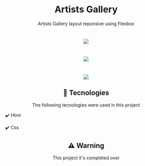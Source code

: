 <h1 align="center"> Artists Gallery </h1>
<p align="center"> Artists Gallery layout reponsive using Flexbox </p>

<h1 align="center"><img src="https://user-images.githubusercontent.com/82244432/135847532-6128008e-1dbf-4811-88b5-dba8f2a6b7ae.gif"/></h1>
<h1 align="center"><img src="https://user-images.githubusercontent.com/82244432/135847784-84e55d7a-3419-4a65-8b82-ecb3b723e132.gif"/></h>
<h1 align="center"><img src="https://user-images.githubusercontent.com/82244432/135847941-892e46b0-aebc-4f45-bf66-a008fdf1f56f.gif"/></h1>

<h2 align="center">🚀 Tecnologies </h2>
<p align="center"> The following tecnologies were used in this project </p>
<p>✔️ Html</p>
<p>✔️ Css</p>

<h2 align="center">⚠️ Warning </h2>
<p align="center"> This project it's completed over </p>
